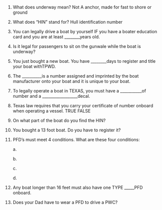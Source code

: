 

1. What does underway mean?
Not A anchor, made for fast to shore or ground
2. What does “HIN” stand for?
Hull identification number
3. You can legally drive a boat by yourself IF you have a boater education card and you are at least ________years old.

4. Is it legal for passengers to sit on the gunwale while the boat is underway?

5. You just bought a new boat. You have ________days to register and title your boat withTPWD.

6. The __________is a number assigned and imprinted by the boat manufacturer onto your boat and it is unique to your boat.

7. To legally operate a boat in TEXAS, you must have a ___________of number and a __________________decal.

8. Texas law requires that you carry your certificate of number onboard when operating a vessel. TRUE FALSE

9. On what part of the boat do you find the HIN?

10. You bought a 13 foot boat. Do you have to register it?

11. PFD’s must meet 4 conditions. What are these four conditions:

	a.

	b.
	
	c.

	d.

12. Any boat longer than 16 feet must also have one TYPE _____PFD onboard.

13. Does your Dad have to wear a PFD to drive a PWC?

